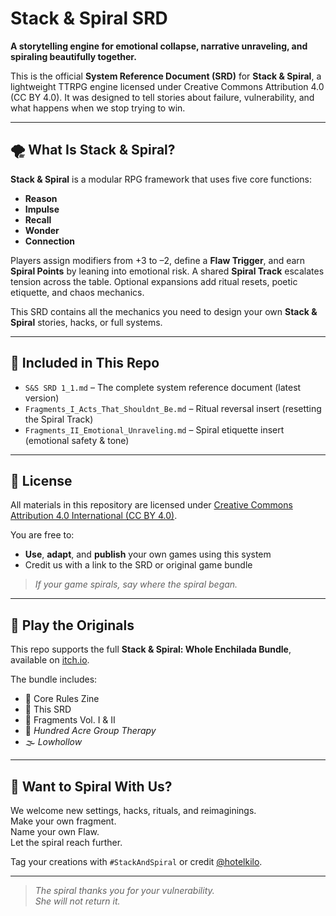 # Stack & Spiral SRD

**A storytelling engine for emotional collapse, narrative unraveling, and spiraling beautifully together.**

This is the official **System Reference Document (SRD)** for **Stack & Spiral**, a lightweight TTRPG engine licensed under Creative Commons Attribution 4.0 (CC BY 4.0). It was designed to tell stories about failure, vulnerability, and what happens when we stop trying to win.

---

## 🌪️ What Is Stack & Spiral?

**Stack & Spiral** is a modular RPG framework that uses five core functions:

- **Reason**  
- **Impulse**  
- **Recall**  
- **Wonder**  
- **Connection**

Players assign modifiers from +3 to –2, define a **Flaw Trigger**, and earn **Spiral Points** by leaning into emotional risk. A shared **Spiral Track** escalates tension across the table. Optional expansions add ritual resets, poetic etiquette, and chaos mechanics.

This SRD contains all the mechanics you need to design your own **Stack & Spiral** stories, hacks, or full systems.

---

## 🧩 Included in This Repo

- `S&S SRD 1_1.md` – The complete system reference document (latest version)
- `Fragments_I_Acts_That_Shouldnt_Be.md` – Ritual reversal insert (resetting the Spiral Track)
- `Fragments_II_Emotional_Unraveling.md` – Spiral etiquette insert (emotional safety & tone)

---

## 📜 License

All materials in this repository are licensed under [Creative Commons Attribution 4.0 International (CC BY 4.0)](https://creativecommons.org/licenses/by/4.0/).

You are free to:
- **Use**, **adapt**, and **publish** your own games using this system
- Credit us with a link to the SRD or original game bundle

> *If your game spirals, say where the spiral began.*

---

## 🎲 Play the Originals

This repo supports the full **Stack & Spiral: Whole Enchilada Bundle**, available on [itch.io](https://hotelkilo.itch.io/stack-spiral-the-whole-enchilada-bundle).

The bundle includes:
- 📘 Core Rules Zine  
- 🧩 This SRD  
- 📖 Fragments Vol. I & II  
- 🧸 *Hundred Acre Group Therapy*
- 🌫️ *Lowhollow*  

---

## 📣 Want to Spiral With Us?

We welcome new settings, hacks, rituals, and reimaginings.  
Make your own fragment.  
Name your own Flaw.  
Let the spiral reach further.

Tag your creations with `#StackAndSpiral` or credit [@hotelkilo](https://hotelkilo.itch.io).

---

> *The spiral thanks you for your vulnerability.*  
> *She will not return it.*
